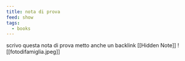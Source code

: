 ```yaml
---
title: nota di prova
feed: show
tags:
  - books
---
```

scrivo questa nota di prova
metto anche un backlink [[Hidden Note]]
![[fotodifamiglia.jpeg]]